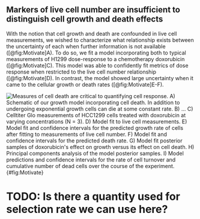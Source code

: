 ## Markers of live cell number are insufficient to distinguish cell growth and death effects

With the notion that cell growth and death are confounded in live cell measurements, we wished to characterize what relationship exists between the uncertainty of each when further information is not available ([@fig:Motivate]A). To do so, we fit a model incorporating both to typical measurements of H1299 dose-response to a chemotherapy doxorubicin ([@fig:Motivate]C). This model was able to confidently fit metrics of dose response when restricted to the live cell number relationship ([@fig:Motivate]D). In contrast, the model showed large uncertainty when it came to the cellular growth or death rates ([@fig:Motivate]E-F).





![**Measures of cell death are critical to quantifying cell response.** A) Schematic of our growth model incorporating cell death. In addition to undergoing exponential growth cells can die at some constant rate. B) ... C) Celltiter Glo measurements of HCC1299 cells treated with doxorubicin at varying concentrations (N = 3). D) Model fit to live cell measurements. E) Model fit and confidence intervals for the predicted growth rate of cells after fitting to measurements of live cell number. F) Model fit and confidence intervals for the predicted death rate. G) Model fit posterior samples of doxorubicin's effect on growth versus its effect on cell death. H) Principal components analysis of the model posterior samples. I) Model predictions and confidence intervals for the rate of cell turnover and cumulative number of dead cells over the course of the experiment.](./Figures/Figure1.svg){#fig:Motivate}

# TODO: Is there a quantity used for selection rate we can use here?